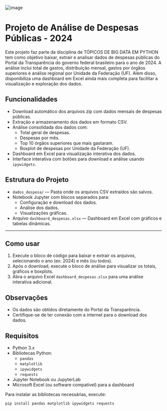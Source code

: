 ![image](https://github.com/user-attachments/assets/310b221d-988b-479e-b49a-ca3cca8754bb)

# Projeto de Análise de Despesas Públicas - 2024

Este projeto faz parte da disciplina de TÓPICOS DE BIG DATA EM PYTHON tem como objetivo baixar, extrair e analisar dados de despesas públicas do Portal da Transparência do governo federal brasileiro para o ano de 2024. A análise inclui total de gastos, distribuição mensal, gastos por órgãos superiores e análise regional por Unidade da Federação (UF). Além disso, disponibiliza uma dashboard em Excel ainda mais completa para facilitar a visualização e exploração dos dados.


## Funcionalidades

- Download automático dos arquivos zip com dados mensais de despesas públicas.
- Extração e armazenamento dos dados em formato CSV.
- Análise consolidada dos dados com:
  - Total geral de despesas.
  - Despesas por mês.
  - Top 10 órgãos superiores que mais gastaram.
  - Boxplot de despesas por Unidade da Federação (UF).
- Dashboard em Excel para visualização interativa dos dados.
- Interface interativa com botões para download e análise usando `ipywidgets`.



## Estrutura do Projeto

- `dados_despesa/` — Pasta onde os arquivos CSV extraídos são salvos.
- Notebook Jupyter com blocos separados para:
  - Configuração e download dos dados.
  - Análise dos dados.
  - Visualizações gráficas.
- Arquivo `dashboard_despesas.xlsx` — Dashboard em Excel com gráficos e tabelas dinâmicas.

---

## Como usar

1. Execute o bloco de código para baixar e extrair os arquivos, selecionando o ano (ex: 2024) e mês (ou todos).
2. Após o download, execute o bloco de análise para visualizar os totais, gráficos e boxplots.
3. Abra o arquivo Excel `dashboard_despesas.xlsx` para uma análise interativa adicional.


## Observações
- Os dados são obtidos diretamente do Portal da Transparência.
- Certifique-se de ter conexão com a internet para o download dos dados.

## Requisitos

- Python 3.x
- Bibliotecas Python:
  - `pandas`
  - `matplotlib`
  - `ipywidgets`
  - `requests`
- Jupyter Notebook ou JupyterLab
- Microsoft Excel (ou software compatível) para a dashboard

Para instalar as bibliotecas necessárias, execute:

```bash
pip install pandas matplotlib ipywidgets requests
